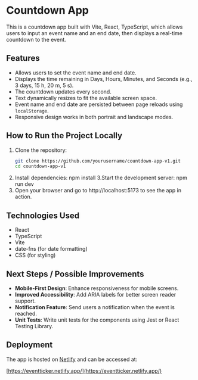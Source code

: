 # Countdown App

This is a countdown app built with Vite, React, TypeScript, which allows users to input an event name and an end date, then displays a real-time countdown to the event.

## Features

- Allows users to set the event name and end date.
- Displays the time remaining in Days, Hours, Minutes, and Seconds (e.g., 3 days, 15 h, 20 m, 5 s).
- The countdown updates every second.
- Text dynamically resizes to fit the available screen space.
- Event name and end date are persisted between page reloads using `localStorage`.
- Responsive design works in both portrait and landscape modes.

## How to Run the Project Locally

1. Clone the repository:
   ```bash
   git clone https://github.com/yourusername/countdown-app-v1.git
   cd countdown-app-v1
   ```
2. Install dependencies:
   npm install
   3.Start the development server:
   npm run dev
3. Open your browser and go to http://localhost:5173 to see the app in action.

## Technologies Used

- React
- TypeScript
- Vite
- date-fns (for date formatting)
- CSS (for styling)

## Next Steps / Possible Improvements

- **Mobile-First Design**: Enhance responsiveness for mobile screens.
- **Improved Accessibility**: Add ARIA labels for better screen reader support.
- **Notification Feature**: Send users a notification when the event is reached.
- **Unit Tests**: Write unit tests for the components using Jest or React Testing Library.

## Deployment

The app is hosted on [Netlify](https://www.netlify.com/) and can be accessed at:

[https://eventticker.netlify.app/](https://eventticker.netlify.app/)
